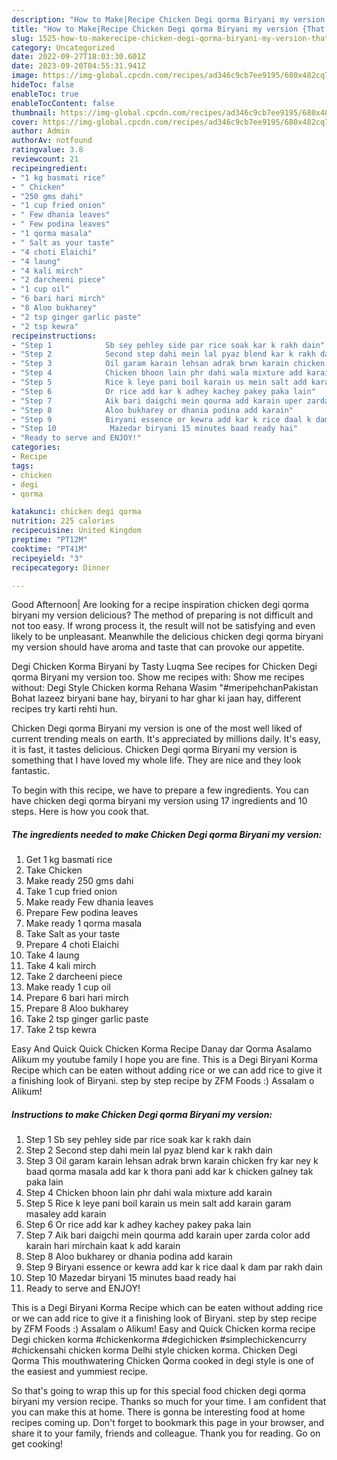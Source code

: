 ```yaml
---
description: "How to Make|Recipe Chicken Degi qorma Biryani my version {That is Special"
title: "How to Make|Recipe Chicken Degi qorma Biryani my version {That is Special"
slug: 1525-how-to-makerecipe-chicken-degi-qorma-biryani-my-version-that-is-special
category: Uncategorized
date: 2022-09-27T18:03:30.601Z
date: 2023-09-20T04:55:31.941Z
image: https://img-global.cpcdn.com/recipes/ad346c9cb7ee9195/680x482cq70/chicken-degi-qorma-biryani-my-version-recipe-main-photo.jpg
hideToc: false
enableToc: true
enableTocContent: false
thumbnail: https://img-global.cpcdn.com/recipes/ad346c9cb7ee9195/680x482cq70/chicken-degi-qorma-biryani-my-version-recipe-main-photo.jpg
cover: https://img-global.cpcdn.com/recipes/ad346c9cb7ee9195/680x482cq70/chicken-degi-qorma-biryani-my-version-recipe-main-photo.jpg
author: Admin
authorAv: notfound
ratingvalue: 3.8
reviewcount: 21
recipeingredient:
- "1 kg basmati rice"
- " Chicken"
- "250 gms dahi"
- "1 cup fried onion"
- " Few dhania leaves"
- " Few podina leaves"
- "1 qorma masala"
- " Salt as your taste"
- "4 choti Elaichi"
- "4 laung"
- "4 kali mirch"
- "2 darcheeni piece"
- "1 cup oil"
- "6 bari hari mirch"
- "8 Aloo bukharey"
- "2 tsp ginger garlic paste"
- "2 tsp kewra"
recipeinstructions:
- "Step 1            Sb sey pehley side par rice soak kar k rakh dain"
- "Step 2            Second step dahi mein lal pyaz blend kar k rakh dain"
- "Step 3            Oil garam karain lehsan adrak brwn karain chicken fry kar ney k baad qorma masala add kar k thora pani add kar k chicken galney tak paka lain"
- "Step 4            Chicken bhoon lain phr dahi wala mixture add karain"
- "Step 5            Rice k leye pani boil karain us mein salt add karain garam masaley add karain"
- "Step 6            Or rice add kar k adhey kachey pakey paka lain"
- "Step 7            Aik bari daigchi mein qourma add karain uper zarda color add karain hari mirchain kaat k add karain"
- "Step 8            Aloo bukharey or dhania podina add karain"
- "Step 9            Biryani essence or kewra add kar k rice daal k dam par rakh dain"
- "Step 10            Mazedar biryani 15 minutes baad ready hai"
- "Ready to serve and ENJOY!"
categories:
- Recipe
tags:
- chicken
- degi
- qorma

katakunci: chicken degi qorma 
nutrition: 225 calories
recipecuisine: United Kingdom
preptime: "PT12M"
cooktime: "PT41M"
recipeyield: "3"
recipecategory: Dinner

---
```



Good Afternoon| Are looking for a recipe inspiration chicken degi qorma biryani my version delicious? The method of preparing is not difficult and not too easy. If wrong process it, the result will not be satisfying and even likely to be unpleasant. Meanwhile the delicious chicken degi qorma biryani my version should have aroma and taste that can provoke our appetite.





Degi Chicken Korma Biryani by Tasty Luqma See recipes for Chicken Degi qorma Biryani my version too. Show me recipes with: Show me recipes without: Degi Style Chicken korma Rehana Wasim &#34;#meripehchanPakistan Bohat lazeez biryani bane hay, biryani to har ghar ki jaan hay, different recipes try karti rehti hun.

Chicken Degi qorma Biryani my version is one of the most well liked of current trending meals on earth. It's appreciated by millions daily. It's easy, it is fast, it tastes delicious. Chicken Degi qorma Biryani my version is something that I have loved my whole life. They are nice and they look fantastic.


To begin with this recipe, we have to prepare a few ingredients. You can have chicken degi qorma biryani my version using 17 ingredients and 10 steps. Here is how you cook that.

<!--inarticleads1-->

##### The ingredients needed to make Chicken Degi qorma Biryani my version:

1. Get 1 kg basmati rice
1. Take  Chicken
1. Make ready 250 gms dahi
1. Take 1 cup fried onion
1. Make ready  Few dhania leaves
1. Prepare  Few podina leaves
1. Make ready 1 qorma masala
1. Take  Salt as your taste
1. Prepare 4 choti Elaichi
1. Take 4 laung
1. Take 4 kali mirch
1. Take 2 darcheeni piece
1. Make ready 1 cup oil
1. Prepare 6 bari hari mirch
1. Prepare 8 Aloo bukharey
1. Take 2 tsp ginger garlic paste
1. Take 2 tsp kewra


Easy And Quick Quick Chicken Korma Recipe Danay dar Qorma Asalamo Alikum my youtube family I hope you are fine. This is a Degi Biryani Korma Recipe which can be eaten without adding rice or we can add rice to give it a finishing look of Biryani. step by step recipe by ZFM Foods :) Assalam o Alikum! 

<!--inarticleads2-->

##### Instructions to make Chicken Degi qorma Biryani my version:

1. Step 1            Sb sey pehley side par rice soak kar k rakh dain
1. Step 2            Second step dahi mein lal pyaz blend kar k rakh dain
1. Step 3            Oil garam karain lehsan adrak brwn karain chicken fry kar ney k baad qorma masala add kar k thora pani add kar k chicken galney tak paka lain
1. Step 4            Chicken bhoon lain phr dahi wala mixture add karain
1. Step 5            Rice k leye pani boil karain us mein salt add karain garam masaley add karain
1. Step 6            Or rice add kar k adhey kachey pakey paka lain
1. Step 7            Aik bari daigchi mein qourma add karain uper zarda color add karain hari mirchain kaat k add karain
1. Step 8            Aloo bukharey or dhania podina add karain
1. Step 9            Biryani essence or kewra add kar k rice daal k dam par rakh dain
1. Step 10            Mazedar biryani 15 minutes baad ready hai
1. Ready to serve and ENJOY!

This is a Degi Biryani Korma Recipe which can be eaten without adding rice or we can add rice to give it a finishing look of Biryani. step by step recipe by ZFM Foods :) Assalam o Alikum! Easy and Quick Chicken korma recipe Degi chicken korma #chickenkorma #degichicken #simplechickencurry #chickensahi chicken korma Delhi style chicken korma. Chicken Degi Qorma This mouthwatering Chicken Qorma cooked in degi style is one of the easiest and yummiest recipe. 

So that's going to wrap this up for this special food chicken degi qorma biryani my version recipe. Thanks so much for your time. I am confident that you can make this at home. There is gonna be interesting food at home recipes coming up. Don't forget to bookmark this page in your browser, and share it to your family, friends and colleague. Thank you for reading. Go on get cooking!
